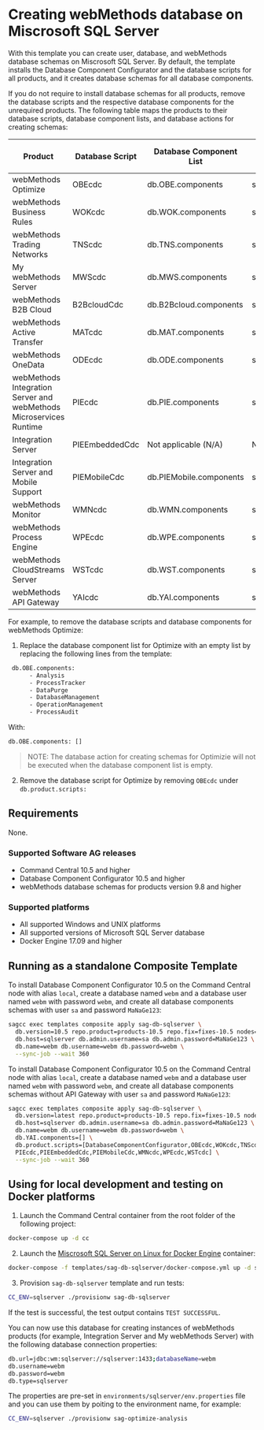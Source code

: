 <!--
 Copyright (c) 2011-2019 Software AG, Darmstadt, Germany and/or Software AG USA Inc.,
 Reston, VA, USA, and/or its subsidiaries and/or its affiliates and/or their licensors.

 SPDX-License-Identifier: Apache-2.0

   Licensed under the Apache License, Version 2.0 (the "License");
   you may not use this file except in compliance with the License.
   You may obtain a copy of the License at

       http://www.apache.org/licenses/LICENSE-2.0

   Unless required by applicable law or agreed to in writing, software
   distributed under the License is distributed on an "AS IS" BASIS,
   WITHOUT WARRANTIES OR CONDITIONS OF ANY KIND, either express or implied.
   See the License for the specific language governing permissions and
   limitations under the License.
-->

# Creating webMethods database on Miscrosoft SQL Server

With this template you can create user, database, and webMethods database schemas on Miscrosoft SQL Server. By default, the template installs the Database Component Configurator and the database scripts for all products, and it creates database schemas for all database components.

If you do not require to install database schemas for all products, remove the database scripts and the respective database components for the unrequired products. The following table maps the products to their database scripts, database component lists, and database actions for creating schemas:

Product | Database Script | Database Component List | Database Action for Creating Schemas
--------------------|----------|---------------------|------------------
webMethods Optimize  |OBEcdc  |  db.OBE.components | schemas.OBE
webMethods Business Rules | WOKcdc|  db.WOK.components | schemas.WOK
webMethods Trading Networks | TNScdc  |  db.TNS.components | schemas.TNS
My webMethods Server | MWScdc| db.MWS.components | schemas.MWS
webMethods B2B Cloud  |  B2BcloudCdc| db.B2Bcloud.components | schemas.B2Bcloud
webMethods Active Transfer | MATcdc | db.MAT.components | schemas.MAT
webMethods OneData |  ODEcdc | db.ODE.components | schemas.ODE
webMethods Integration Server and webMethods Microservices Runtime | PIEcdc | db.PIE.components | schemas.PIE
Integration Server | PIEEmbeddedCdc| Not applicable (N/A) | N/A
Integration Server and Mobile Support | PIEMobileCdc | db.PIEMobile.components | schemas.PIEMobile
webMethods Monitor | WMNcdc | db.WMN.components | schemas.WMN
webMethods Process Engine | WPEcdc| db.WPE.components | schemas.WPE
webMethods CloudStreams Server | WSTcdc| db.WST.components | schemas.WST
webMethods API Gateway | YAIcdc| db.YAI.components | schemas.YAI

For example, to remove the database scripts and database components for webMethods Optimize:
1. Replace the database component list for Optimize with an empty list by replacing the following lines from the template:
```bash
 db.OBE.components: 
      - Analysis
      - ProcessTracker
      - DataPurge
      - DatabaseManagement
      - OperationManagement
      - ProcessAudit
```
With:
```bash
db.OBE.components: []
```
>NOTE: The database action for creating schemas for Optimizie will not be executed when the database component list is empty.
2. Remove the database script for Optimize by removing `OBEcdc` under `db.product.scripts:`

## Requirements

None.

### Supported Software AG releases

* Command Central 10.5 and higher
* Database Component Configurator 10.5 and higher
* webMethods database schemas for products version 9.8 and higher

### Supported platforms

* All supported Windows and UNIX platforms
* All supported versions of Microsoft SQL Server database
* Docker Engine 17.09 and higher

## Running as a standalone Composite Template

To install Database Component Configurator 10.5 on the Command Central node with alias `local`, create a database named `webm` and a database user named `webm` with password `webm`, and create all database components schemas with user `sa` and password `MaNaGe123`:

```bash
sagcc exec templates composite apply sag-db-sqlserver \
  db.version=10.5 repo.product=products-10.5 repo.fix=fixes-10.5 nodes=local \
  db.host=sqlserver db.admin.username=sa db.admin.password=MaNaGe123 \
  db.name=webm db.username=webm db.password=webm \
  --sync-job --wait 360
```

To install Database Component Configurator 10.5 on the Command Central node with alias `local`, create a database named `webm` and a database user named `webm` with password `webm`, and create all database components schemas without API Gateway with user `sa` and password `MaNaGe123`:

```bash
sagcc exec templates composite apply sag-db-sqlserver \
  db.version=latest repo.product=products-10.5 repo.fix=fixes-10.5 nodes=local \
  db.host=sqlserver db.admin.username=sa db.admin.password=MaNaGe123 \
  db.name=webm db.username=webm db.password=webm \
  db.YAI.components=[] \
  db.product.scripts=[DatabaseComponentConfigurator,OBEcdc,WOKcdc,TNScdc,MWScdc,B2BCloudCdc,MATcdc,ODEcdc, \
  PIEcdc,PIEEmbeddedCdc,PIEMobileCdc,WMNcdc,WPEcdc,WSTcdc] \
  --sync-job --wait 360
```


## Using for local development and testing on Docker platforms

1. Launch the Command Central container from the root folder of the following project:

```bash
docker-compose up -d cc
```

2. Launch the [Miscrosoft SQL Server on Linux for Docker Engine](https://hub.docker.com/r/microsoft/mssql-server-linux/) container:

```bash
docker-compose -f templates/sag-db-sqlserver/docker-compose.yml up -d sqlserver
```

3. Provision `sag-db-sqlserver` template and run tests:

```bash
CC_ENV=sqlserver ./provisionw sag-db-sqlserver
```

If the test is successful, the test output contains `TEST SUCCESSFUL`.

You can now use this database for creating instances of webMethods products (for example, Integration Server and My webMethods Server) with the following database connection properties:

```bash
db.url=jdbc:wm:sqlserver://sqlserver:1433;databaseName=webm
db.username=webm
db.password=webm
db.type=sqlserver
```

The properties are pre-set in `environments/sqlserver/env.properties` file and you can use them by poiting to the environment name, for example:

```bash
CC_ENV=sqlserver ./provisionw sag-optimize-analysis
```
